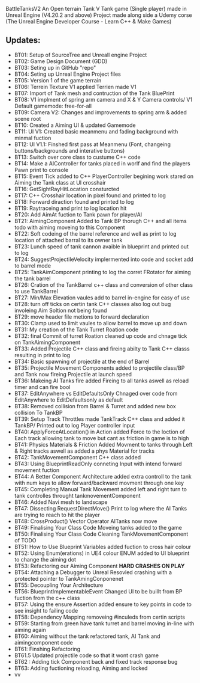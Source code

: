 BattleTanksV2
An Open terrain Tank V Tank game (Single player) made in Unreal Engine (V4.20.2 and above)
Project made along side a Udemy corse (The Unreal Engine Developer Course - Learn C++ & Make Games)

## Updates:
* BT01: Setup of SourceTree and Unreall engine Project
* BT02: Game Design Document (GDD)
* BT03: Seting up in GitHub "repo"
* BT04: Seting up Unreal Engine Project files
* BT05: Version 1 of the game terrain 
* BT06: Terrein Texture V1 applied Terrien made V1
* BT07: Import of Tank mesh and contruction of the Tank BluePrint
* BT08: V1 implment of spring arm camera and X & Y Camera controls/ V1 Default gamemode: free-for-all
* BT09: Camera V2: Changes and improvements to spring arm & added scene root
* BT10: Created a Aiming UI & updated Gamemode
* BT11: UI V1: Created basic meanmenu and fading background with minmal fuction
* BT12: UI V1.1: Finshed first pass at Meanmenu (Font, changeing buttons/backgrounds and interative buttons)
* BT13: Switch over core class to custume C++ code
* BT14: Make a AIController for tanks placed in worlf and find the players Pawn print to console
* BT15: Event Tick added to C++ PlayerController begining work stared on Aiming the Tank class at UI crosshair
* BT16: GetSightRayHitLocation consturcted
* BT17: C++ Crosshair location in pixel found and printed to log
* BT18: Forward diraction found and printed to log
* BT19: Raytraceing and print to log location hit
* BT20: Add AimAt fuction to Tank pawn for player/AI
* BT21: AimingComponent Added to Tank BP thorugh C++ and all items todo with aiming moveing to this Component
* BT22: Soft codeing of the barrel reference and well as print to log location of attached barral to its owner tank
* BT23: Lunch speed of tank cannon avaible in blueprint and printed out to log 
* BT24: SuggestProjectileVelocity implermented into code and socket add to barrel mode
* BT25: TankAimComponent printing to log the corret FRotator for aiming the tank barrel 
* BT26: Cration of the TankBarrel c++ class and conversion of other class to use TankBarrel
* BT27: Min/Max Elevation vaules add to barrel in-engine for easy of use
* BT28: turn off ticks on certin tank C++ classes also log out bug involeing Aim Soltion not being found
* BT29: move header file metions to forward declaration
* BT30: Clamp used to limit vaules to allow barrel to move up and down 
* BT31: My creation of the Tank Turret Roation code 
* BT32: final Commit of turret Roation cleaned up code and chnage tick on TankAimingComponent
* BT33: Added Projectile C++ class and fireing abilty to Tank C++ classs resulting in print to log 
* BT34: Basic spawning of projectile at the end of Barrel
* BT35: Projectile Movement Components added to projectile class/BP and Tank now fireing Projectile at launch speed
* BT36: Makeing AI Tanks fire added Fireing to all tanks aswell as reload timer and can fire bool
* BT37: EditAnywhere vs EditDefaultsOnly Chnaged over code from EditAnywhere to EditDefaultsonly as default
* BT38: Removed collision from Barrel & Turret and added new box collision To TankBP
* BT39: Setup Track Throttles made TankTrack C++ class and added it TankBP/ Printed out to log Player controller input
* BT40: ApplyForceAtLocation() in Action added Force to the loction of Each track allowing tank to move but cant as friction in game is to high
* BT41: Physics Materials & Friction Added Movment to tanks through Left & Right tracks aswell as added a phys Material for tracks
* BT42: TankMovementComponent C++ class added
* BT43: Using BlueprintReadOnly conneting Input with intend forward movement fuction
* BT44: A Better Component Architecture added extra controll to the tank with num keys to allow forward/backward movment through one key
* BT45: Completing Manual Tank Movement added left and right turn to tank controlles throught tankmovementComponent
* BT46: Added Navi mesh to landscape
* BT47: Dissecting RequestDirectMove() Print to log where the AI Tanks are trying to reach to hit the player 
* BT48: CrossProduct() Vector Operator AITanks now move
* BT49: Finalising Your Class Code Moveing tanks added to the game 
* BT50: Finalising Your Class Code Cleaning TankMovementComponent of TODO
* BT51: How to Use Blueprint Variables added fuction to cross hair colour
* BT52: Using Enum(erations) in UE4 colour ENUM added to UI blueprint to change the aiming dot
* BT53: Refactoring our Aiming Component **HARD CRASHES ON PLAY**
* BT54: Attaching a Debugger to Unreal Resovled crashing with a protected pointer to TankAmingConponenet
* BT55: Decoupling Your Architecture 
* BT56: BlueprintImplementableEvent Changed UI to be buillt from BP fuction from the c++ class
* BT57: Using the ensure Assertion added ensure to key points in code to see insight to failing code
* BT58: Dependency Mapping removeing #inculeds from certin scripts
* BT59: Starting from green have tank turret and barrel moving in-line with aiming again
* BT60: Aiming without the tank refactored tank, AI Tank and aimingcomponent code 	
* BT61: Finshing Refactoring
* BT61.5 Updated projectile code so that it wont crash game
* BT62 : Adding tick Component back and fixed track response bug
* BT63: Adding fuctioning reloading, Aiming and locked
* vv